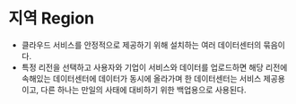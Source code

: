 # 지역 Region
- 클라우드 서비스를 안정적으로 제공하기 위해 설치하는 여러 데이터센터의 묶음이다.   
- 특정 리전을 선택하고 사용자와 기업이 서비스와 데이터를 업로드하면
해당 리전에 속해있는 데이터센터에 데이터가 동시에 올라가며 한 데이터센터는 서비스 제공용이고, 다른 하나는 만일의 사태에 대비하기 위한 백업용으로 사용된다.